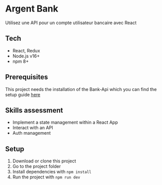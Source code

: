 # Argent Bank

Utilisez une API pour un compte utilisateur bancaire avec React

## Tech

- React, Redux
- Node.js v16+
- npm 8+

## Prerequisites

This project needs the installation of the Bank-Api which you can find the setup guide [here](https://github.com/TheoChrn/Project-10-Bank-API)

## Skills assessment

- Implement a state management within a React App
- Interact with an API
- Auth management

## Setup

1. Download or clone this project
2. Go to the project folder
3. Install dependencies with  `npm install`
4. Run the project with `npm run dev`
